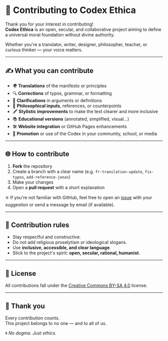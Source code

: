 # 🤝 Contributing to Codex Ethica

Thank you for your interest in contributing!  
**Codex Ethica** is an open, secular, and collaborative project aiming to define a universal moral foundation without divine authority.

Whether you're a translator, writer, designer, philosopher, teacher, or curious thinker — your voice matters.

---

## ✍️ What you can contribute

- 🌍 **Translations** of the manifesto or principles
- 🔍 **Corrections** of typos, grammar, or formatting
- 💬 **Clarifications** in arguments or definitions
- 🧠 **Philosophical inputs**, references, or counterpoints
- 🖋️ **Stylistic improvements** to make the text clearer and more inclusive
- 📚 **Educational versions** (annotated, simplified, visual…)
- 🛠️ **Website integration** or GitHub Pages enhancements
- 📢 **Promotion** or use of the Codex in your community, school, or media

---

## 🌐 How to contribute

1. **Fork** the repository
2. Create a branch with a clear name (e.g. `fr-translation-update`, `fix-typos`, `add-reference-jonas`)
3. Make your changes
4. Open a **pull request** with a short explanation

✳️ If you're not familiar with GitHub, feel free to open an [issue](https://github.com/your-repo/issues) with your suggestion or send a message by email (if available).

---

## 📄 Contribution rules

- Stay respectful and constructive.
- Do not add religious proselytism or ideological slogans.
- Use **inclusive, accessible, and clear language**.
- Stick to the project's spirit: **open, secular, rational, humanist**.

---

## 🧾 License

All contributions fall under the [Creative Commons BY-SA 4.0](LICENSE.md) license.

---

## 🙏 Thank you

Every contribution counts.  
This project belongs to no one — and to all of us.

🌀 *No dogma. Just ethics.*